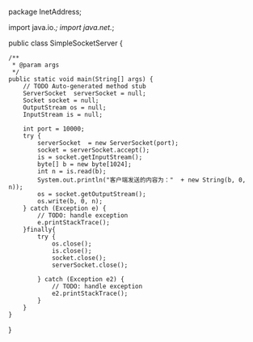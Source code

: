 package InetAddress;

import java.io.*;
import java.net.*;

public class SimpleSocketServer {
	
	/**
	 * @param args
	 */
	public static void main(String[] args) {
		// TODO Auto-generated method stub
		ServerSocket  serverSocket = null;
		Socket socket = null;
		OutputStream os = null;
		InputStream is = null;
		
		int port = 10000;
		try {
			serverSocket  = new ServerSocket(port);
			socket = serverSocket.accept();
			is = socket.getInputStream();
			byte[] b = new byte[1024];
			int n = is.read(b);
			System.out.println("客户端发送的内容为："  + new String(b, 0, n));
			os = socket.getOutputStream();
			os.write(b, 0, n);
		} catch (Exception e) {
			// TODO: handle exception
			e.printStackTrace();
		}finally{
			try {
				os.close();
				is.close();
				socket.close();
				serverSocket.close();
				
			} catch (Exception e2) {
				// TODO: handle exception
				e2.printStackTrace();
			}
		}
	}
}
